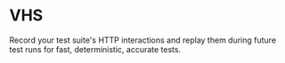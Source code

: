 # VHS
Record your test suite's HTTP interactions and replay them during future test runs for fast, deterministic, accurate tests.
